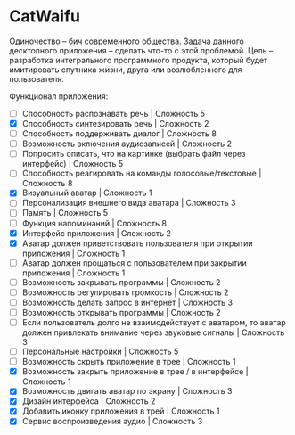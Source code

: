 # CatWaifu

Одиночество – бич современного общества. Задача данного десктопного приложения – сделать что-то с этой проблемой. Цель – разработка интегрального программного продукта, который будет имитировать спутника жизни, друга или возлюбленного для пользователя.

Функционал приложения:
  - [ ] Способность распознавать речь | Сложность 5
  - [x] Способность синтезировать речь  | Сложность 2
  - [ ] Способность поддерживать диалог | Сложность 8
  - [ ] Возможность включения аудиозаписей | Сложность 2  
  - [ ] Попросить описать, что на картинке (выбрать файл через интерфейс) | Сложность 5  
  - [ ] Способность реагировать на команды голосовые/текстовые | Сложность 8
  - [x] Визуальный аватар | Сложность 1
  - [ ] Персонализация внешнего вида аватара | Сложность 3  
  - [ ] Память | Сложность 5
  - [ ] Функция напоминаний | Сложность 8  
  - [x] Интерфейс приложения | Сложность 2
  - [x] Аватар должен приветствовать пользователя при открытии приложения | Сложность 1  
  - [ ] Аватар должен прощаться с пользователем при закрытии приложения | Сложность 1
  - [ ] Возможность закрывать программы | Сложность 2
  - [ ] Возможность регулировать громкость | Сложность 2 
  - [ ] Возможность делать запрос в интернет | Сложность 3
  - [ ] Возможность открывать программы | Сложность 2
  - [ ] Если пользователь долго не взаимодействует с аватаром, то аватар должен привлекать внимание через звуковые сигналы | Сложность 3  
  - [ ] Персональные настройки | Сложность 5
  - [ ] Возможность скрыть приложение в трее | Сложность 1  
  - [x] Возможность закрыть приложение в трее / в интерфейсе | Сложность 1
  - [x] Возможность двигать аватар по экрану | Сложность 3
  - [x] Дизайн интерфейса | Сложность 2
  - [x] Добавить иконку приложения в трей | Сложность 1
  - [x] Сервис воспроизведения аудио | Сложность 3
